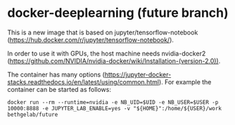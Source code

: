 # docker-deeplearning (future branch)

This is a new image that is based on jupyter/tensorflow-notebook (https://hub.docker.com/r/jupyter/tensorflow-notebook/).

In order to use it with GPUs, the host machine needs nvidia-docker2 (https://github.com/NVIDIA/nvidia-docker/wiki/Installation-(version-2.0)).

The container has many options (https://jupyter-docker-stacks.readthedocs.io/en/latest/using/common.html). For example the container can be started as follows:

`docker run --rm --runtime=nvidia -e NB_UID=$UID -e NB_USER=$USER -p 10000:8888 -e JUPYTER_LAB_ENABLE=yes -v "${HOME}":/home/${USER}/work bethgelab/future`


